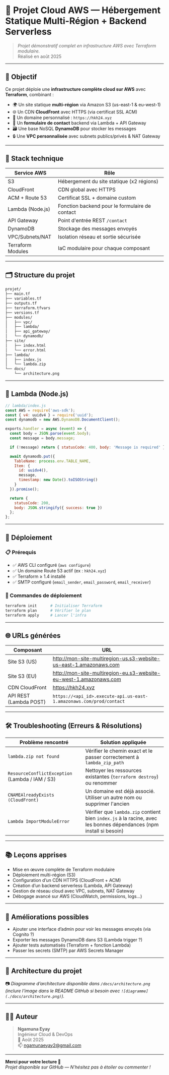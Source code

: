 # 🚀 Projet Cloud AWS — Hébergement Statique Multi-Région + Backend Serverless

> *Projet démonstratif complet en infrastructure AWS avec Terraform modulaire.*  
> Réalisé en août 2025 

---

## 🎯 Objectif

Ce projet déploie une **infrastructure complète cloud sur AWS** avec **Terraform**, combinant :

- 🌍 Un site statique **multi-région** via Amazon S3 (us-east-1 & eu-west-1)
- 🌐 Un CDN **CloudFront** avec HTTPS (via certificat SSL ACM)
- 🧾 Un domaine personnalisé : `https://hkh24.xyz`
- 📨 Un **formulaire de contact** backend via Lambda + API Gateway
- 🗃️ Une base NoSQL **DynamoDB** pour stocker les messages
- 🔒 Une **VPC personnalisée** avec subnets publics/privés & NAT Gateway

---

## 🧰 Stack technique

| Service AWS         | Rôle                                           |
|---------------------|------------------------------------------------|
| S3                  | Hébergement du site statique (x2 régions)      |
| CloudFront          | CDN global avec HTTPS                          |
| ACM + Route 53      | Certificat SSL + domaine custom                |
| Lambda (Node.js)    | Fonction backend pour le formulaire de contact |
| API Gateway         | Point d'entrée REST `/contact`                 |
| DynamoDB            | Stockage des messages envoyés                  |
| VPC/Subnets/NAT     | Isolation réseau et sortie sécurisée           |
| Terraform Modules   | IaC modulaire pour chaque composant            |

---

## 🗂️ Structure du projet

```bash
projet/
├── main.tf
├── variables.tf
├── outputs.tf
├── terraform.tfvars
├── versions.tf
├── modules/
│   ├── vpc/
│   ├── lambda/
│   ├── api_gateway/
│   └── dynamodb/
├── site/
│   ├── index.html
│   └── error.html
├── lambda/
│   ├── index.js
│   └── lambda.zip
└── docs/
    └── architecture.png
```

---

## 🧠 Lambda (Node.js)

```js
// lambda/index.js
const AWS = require('aws-sdk');
const { v4: uuidv4 } = require('uuid');
const dynamodb = new AWS.DynamoDB.DocumentClient();

exports.handler = async (event) => {
  const body = JSON.parse(event.body);
  const message = body.message;

  if (!message) return { statusCode: 400, body: 'Message is required' };

  await dynamodb.put({
    TableName: process.env.TABLE_NAME,
    Item: {
      id: uuidv4(),
      message,
      timestamp: new Date().toISOString()
    }
  }).promise();

  return {
    statusCode: 200,
    body: JSON.stringify({ success: true })
  };
};
```

---

## 🔧 Déploiement

### 📋 Prérequis
- ✅ AWS CLI configuré (`aws configure`)
- ✅ Un domaine Route 53 actif (ex : `hkh24.xyz`)
- ✅ Terraform ≥ 1.4 installé
- ✅ SMTP configuré (`email_sender`, `email_password`, `email_receiver`)

### 🚀 Commandes de déploiement

```bash
terraform init      # Initialiser Terraform
terraform plan      # Vérifier le plan
terraform apply     # Lancer l'infra
```

---

## 🌐 URLs générées

| Composant              | URL |
|------------------------|-----|
| Site S3 (US)           | http://mon-site-multiregion-us.s3-website-us-east-1.amazonaws.com |
| Site S3 (EU)           | http://mon-site-multiregion-eu.s3-website-eu-west-1.amazonaws.com |
| CDN CloudFront         | https://hkh24.xyz |
| API REST (Lambda POST) | `https://<api_id>.execute-api.us-east-1.amazonaws.com/prod/contact` |

---

## 🛠️ Troubleshooting (Erreurs & Résolutions)

| Problème rencontré | Solution appliquée |
|--------------------|---------------------|
| `lambda.zip not found` | Vérifier le chemin exact et le passer correctement à `lambda_zip_path` |
| `ResourceConflictException` (Lambda / IAM / S3) | Nettoyer les ressources existantes (`terraform destroy`) ou renommer |
| `CNAMEAlreadyExists (CloudFront)` | Un domaine est déjà associé. Utiliser un autre nom ou supprimer l'ancien |
| `Lambda ImportModuleError` | Vérifier que `lambda.zip` contient bien `index.js` à la racine, avec les bonnes dépendances (npm install si besoin) |

---

## 📚 Leçons apprises

- Mise en œuvre complète de Terraform modulaire
- Déploiement multi-région (S3)
- Configuration d’un CDN HTTPS (CloudFront + ACM)
- Création d’un backend serverless (Lambda, API Gateway)
- Gestion de réseau cloud avec VPC, subnets, NAT Gateway
- Débogage avancé sur AWS (CloudWatch, permissions, logs...)

---

## 🌱 Améliorations possibles

- Ajouter une interface d’admin pour voir les messages envoyés (via Cognito ?)
- Exporter les messages DynamoDB dans S3 (Lambda trigger ?)
- Ajouter tests automatisés (Terraform + fonction Lambda)
- Passer les secrets (SMTP) par AWS Secrets Manager

---

## 🧠 Architecture du projet

📷 *Diagramme d’architecture disponible dans `/docs/architecture.png`*  
*(inclure l’image dans le README GitHub si besoin avec `![diagramme](./docs/architecture.png)`).*

---

## 👨‍💻 Auteur

> **Ngamuna Eyay**  
> Ingénieur Cloud & DevOps  
> 📆 Août 2025  
> 📫 ngamunaeyay2@gmail.com  

---

**Merci pour votre lecture 🙌**  
*Projet disponible sur GitHub — N’hésitez pas à étoiler ou commenter !*
